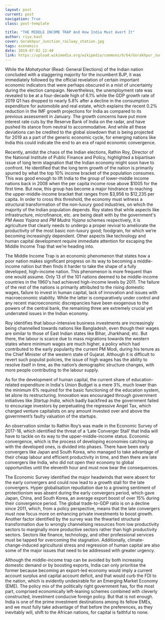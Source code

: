 ```yaml
---
layout: post
current: post
navigation: True
class: post-template

title: "THE MIDDLE INCOME TRAP And How India Must Avert It"
author: riya.kaul
cover: Gorakhpur_Junction_railway_station.jpg
tags: economics
date: 2019-07-02 12:40
link: https://upload.wikimedia.org/wikipedia/commons/6/64/Gorakhpur_Junction_railway_station.jpg
---
```

While the *Mahatyohar* (Read: General Elections) of the Indian nation concluded
with a staggering majority for the incumbent BJP, it was immediately followed by
the official revelation of certain important economic indicators that were
perhaps obscured in a mist of uncertainty during the election campaign.
Nevertheless, the unemployment rate was revealed to be at a four-decade high of
6.1% while the GDP growth rate of 2019 Q1 has dropped to nearly 5.8% after a
decline in the consumption expenditure for automobile and real estate, which
explains the recent 0.2% reduction in the IMF growth projections for India as
compared to its previous assessment in January. The growth concerns have put
more interest rate cuts by the Reserve Bank of India on the radar, and have
pushed its stance from neutral to accommodative. And while all these deviations
can be credited to the global slowdown that is being projected for 2019 as a
part of the generic economic cycle, for emerging nations like India this could
indicate the end to an era of rapid economic convergence.

Recently, amidst the chaos of the Indian elections, Rathin Roy, Director of the
National Institute of Public Finance and Policy, highlighted a bipartisan issue
of long term stagnation that the Indian economy might soon have to confront. He
identified that the long term growth of the nation is primarily spurred by what
the top 10% income bracket of the population consumes. This was good enough to
lift India to the group of lower-middle income nations back in 2008 when the per
capita income rose above \$1005 for the first time. But now, this group has
become a major hindrance to reaching the upper-middle-income bracket that ranges
from \$3,956 to \$12,235 per capita. In order to cross this threshold, the
economy must witness a structural transformation of the non-luxury good
industries, on which the majority of the Indian population depends. Roy states
that while aspects like infrastructure, microfinance, etc. are being dealt with
by the government's *PM Awas Yojana* and *PM Mudra Yojana* schemes respectively,
it is agriculture that clearly needs to undergo a proper revival to ameliorate
the productivity of the most basic non-luxury good; foodgrain, for which we’re
becoming increasingly dependent. Other aspects like technology and human capital
development require immediate attention for escaping the Middle Income Trap that
we’re heading into. 

The Middle Income Trap is an economic phenomenon that states how a poor nation
makes significant progress on its way to becoming a middle-income nation but
then finds it harder to take the shape of a fully developed, high-income nation.
This phenomenon is more frequent than one would assume. Only 13 of the 101
nations deemed to be middle-income countries in the 1960's had achieved
high-income levels by 2011. The failure of the rest of the nations is primarily
attributed to the rising domestic wages, failure to invest in human capital,
lack of innovation and issues with macroeconomic stability. While the latter is
comparatively under control and any recent macroeconomic discrepancies have been
exogenous to the powers of the central bank, the remaining three are extremely
crucial yet underrated issues in the Indian economy. 

Roy identifies that labour-intensive business investments are increasingly being
channelled towards nations like Bangladesh, even though their wages are similar
to those of East Indian states like Bihar, Jharkhand, etc. But there, the labour
is scarce due to mass migrations towards the western states where minimum wages
are much higher, a policy which had contributed to the early popularity the
current PM Modi, during his tenure as the Chief Minister of the western state of
Gujarat. Although it is difficult to revert such populist policies, the issue of
high wages has the ability to resolve itself in time, as the nation’s
demographic structure changes, with more people contributing to the labour
supply. 

As for the development of human capital, the current share of education-related
expenditure in India's Union Budget is a mere 3%, much lower than the minimum 6%
required for the basic functioning of the education system, let alone its
restructuring. Innovation was encouraged through government initiatives like
*Startup India*, which badly backfired as the government failed to encourage
investors by perpetuating the regressive Angel Tax, which charged venture
capitalists on any amount invested over and above the government’s faulty
valuation of the startups. 

An observation similar to Rathin Roy’s was made in the Economic Survey of
2017-18, which identified the threat of a ‘Late Converger Stall’ that India will
have to tackle on its way to the upper-middle-income status. Economic
convergence, which is the process of developing economies catching up with the
developed ones, is divided into phases. There have been early convergers like
Japan and South Korea, who managed to take advantage of their cheap labour and
efficient productivity in time, and then there are late convergers like India,
who did not open their economy to global opportunities until the eleventh hour
and must now bear the consequences. 

The Economic Survey identified the major headwinds that were absent for the
early convergers and could now lead to a growth stall for the late convergers.
Hyper globalisation repudiation due to a growing sentiment of protectionism was
absent during the early convergers period, which gave Japan, China, and South
Korea, an average export boost of over 15% during their convergence period. The
global trade-to-GDP ratio is on a decline since 2011, which, from a policy
perspective, means that the late convergers must now focus more on enhancing
private investments to boost growth. Another factor identified by the survey was
the thwarted structural transformation due to wrongly channelising resources
from low productivity sectors to marginally more productive sectors rather than
high productivity sectors. Sectors like finance, technology, and other
professional services must be tapped for overcoming the stagnation.
Additionally, climate-change-induced agricultural stress and regression of human
capital are also some of the major issues that need to be addressed with greater
urgency.

Although the middle-income trap can be avoided by both increasing domestic
demand or by boosting exports, India can only prioritise the former because
becoming an export-led economy would imply a current account surplus and capital
account deficit, and that would curb the FDI to the nation, which is evidently
undesirable for an Emerging Market Economy (EME). The policy mix of the
politically right government has, for the most part, comprised economically
left-leaning schemes combined with cleverly constructed, investment conducive
foreign policy. But that is not enough. India is one of the prime investment
destinations among its fellow EMEs, and we must fully take advantage of that
before the preferences, as they inevitably will, shift to the African nations,
for capital is faithful to none.
